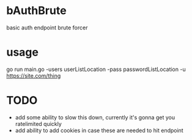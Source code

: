 # bAuthBrute
basic auth endpoint brute forcer

# usage
go run main.go -users userListLocation -pass passwordListLocation -u https://site.com/thing

# TODO
* add some ability to slow this down, currently it's gonna get you ratelimited quickly
* add ability to add cookies in case these are needed to hit endpoint
